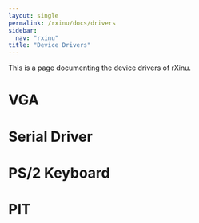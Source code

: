 ```yaml
---
layout: single
permalink: /rxinu/docs/drivers
sidebar:
  nav: "rxinu"
title: "Device Drivers"
---
```


This is a page documenting the device drivers of rXinu.

# VGA

# Serial Driver

# PS/2 Keyboard

# PIT
